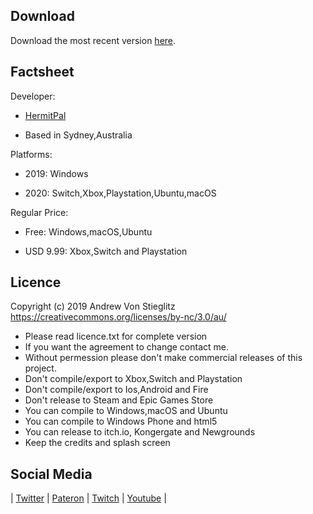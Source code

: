 ## Download
Download the most recent version [here](https://github.com/hermiteve/PaintRogue/releases).

## Factsheet
Developer: 
- [HermitPal](https://twitter.com/HermitPal) 

- Based in Sydney,Australia

Platforms:
- 2019: Windows

- 2020: Switch,Xbox,Playstation,Ubuntu,macOS

Regular Price:

- Free: Windows,macOS,Ubuntu

- USD 9.99: Xbox,Switch and Playstation


## Licence
Copyright (c) 2019 Andrew Von Stieglitz https://creativecommons.org/licenses/by-nc/3.0/au/ 
- Please read licence.txt for complete version
- If you want the agreement to change contact me.
- Without permession please don't make commercial releases of this project.
- Don't compile/export to Xbox,Switch and Playstation
- Don't compile/export to Ios,Android and Fire
- Don't release to Steam and Epic Games Store
- You can compile to Windows,macOS and Ubuntu
- You can compile to Windows Phone and html5
- You can release to itch.io, Kongergate and Newgrounds
- Keep the credits and splash screen

## Social Media
| [Twitter](https://twitter.com/HermitPal) 
 | [Pateron](https://www.patreon.com/hermitpal) | [Twitch](https://www.twitch.tv/hermitpal) | [Youtube](https://www.youtube.com/channel/UCg0FxXIGHJp0wVi0UbqypXQ?view_as=subscriber) |
